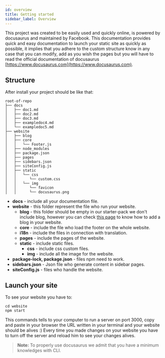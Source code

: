 ```yaml
---
id: overview
title: Getting started
sidebar_label: Overview
---
```

This project was created to be easily used and quickly online, is powered by docusaurus and maintained by Facebook. This documentation provides quick and easy documentation to launch your static site as quickly as possible, it implies that you adhere to the custom structure know in any case that you can modify, add as you wish the pages but you will have to read the official documentation of docusaurus [https://www.docusaurus.com](https://www.docusaurus.com).


## Structure
After install your project should be like that:
```
root-of-repo
├── docs
│   ├── doc1.md
│   ├── doc2.md
│   ├── doc3.md
│   ├── exampledoc4.md
│   └── exampledoc5.md
├── website
│   ├── blog
│   ├── core
│   │   └── Footer.js
│   ├── node_modules
│   ├── package.json
│   ├── pages
│   ├── sidebars.json
│   ├── siteConfig.js
│   ├── static
│   │   └── css
│   │      └── custom.css
│   │   └── img
│   │      └── favicon
│   │      └── docusaurus.png
```
- **docs** - include all your documentation file.
- **website** - this folder represent the file who run your website.
  - **blog** - this folder should be empty in our starter-pack we don't include blog, however you can check [this page](https://docusaurus.io/docs/en/blog.html) to know how to add a blog in your website.
  - **core** - include the file who load the footer on the whole website.
  - **i18n** - include the files in connection with translation.
  - **pages** -  include the pages of the website.
  - **static** - include static files.
    - **css** - include css custom files.
    - **img** - include all the image for the website.
- **package-lock, package.json** - files npm need to work.
- **sidebars.json** - Json file who generate content in sidebar pages.
- **siteConfig.js** - files who handle the website.


## Launch your site
To see your website you have to:
````
cd website
npm start
````
This commands tells to your computer to run a server on port 3000, copy and paste in your browser the URL written in your terminal and your website should be alives :)
Every time you made changes on your website you have to turn off the server and reload him to see your changes alives.
> **Note:**  To properly use docusaurus we admit that you have a minimum knowledges with CLI.